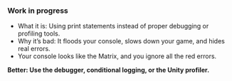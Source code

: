 ### Work in progress

- What it is: Using print statements instead of proper debugging or profiling tools.
- Why it’s bad: It floods your console, slows down your game, and hides real errors.
- Your console looks like the Matrix, and you ignore all the red errors.

**Better: Use the debugger, conditional logging, or the Unity profiler.**